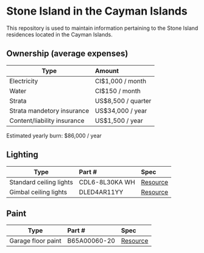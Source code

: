 # Stone Island in the Cayman Islands

This repository is used to maintain information pertaining to the Stone Island residences located in the Cayman Islands.

## Ownership (average expenses)

| Type  | Amount         | 
| ----- |:-------------- |
| Electricity | CI$1,000 / month |
| Water | CI$150 / month |
| Strata | US$8,500 / quarter |
| Strata mandetory insurance | US$34,000 / year |
| Content/liability insurance | US$1,500 / year |

Estimated yearly burn: $86,000 / year

## Lighting

| Type                    | Part #         | Spec  |
| ----------------------- |:-------------- | :----- |
| Standard ceiling lights | CDL6-8L30KA WH | [Resource](https://github.com/sagewrk/stone-island/blob/main/pdf/standard-ceiling-lights.pdf) |
| Gimbal ceiling lights   | DLED4AR11YY    | [Resource](https://github.com/sagewrk/stone-island/blob/main/pdf/ceiling-lights.pdf) |

## Paint

| Type                | Part #           | Spec  |
| ------------------- |:------------- | :----- |
| Garage floor paint  | B65A00060-20  | [Resource](https://www.sherwin-williams.com/architects-specifiers-designers/products/armorseal-rexthane-i?itemCatentryId=18424) |
